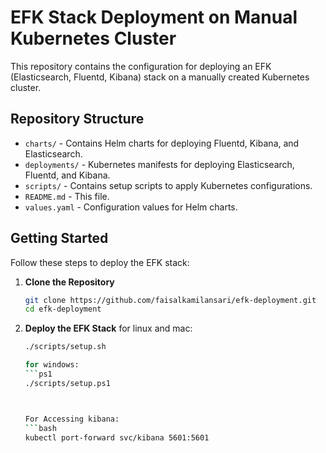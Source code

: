 # EFK Stack Deployment on Manual Kubernetes Cluster

This repository contains the configuration for deploying an EFK (Elasticsearch, Fluentd, Kibana) stack on a manually created Kubernetes cluster.

## Repository Structure

- `charts/` - Contains Helm charts for deploying Fluentd, Kibana, and Elasticsearch.
- `deployments/` - Kubernetes manifests for deploying Elasticsearch, Fluentd, and Kibana.
- `scripts/` - Contains setup scripts to apply Kubernetes configurations.
- `README.md` - This file.
- `values.yaml` - Configuration values for Helm charts.

## Getting Started

Follow these steps to deploy the EFK stack:

1. **Clone the Repository**
   ```bash
   git clone https://github.com/faisalkamilansari/efk-deployment.git
   cd efk-deployment

2. **Deploy the EFK Stack**
   for linux and mac:
   ```bash
   ./scripts/setup.sh

   for windows:
   ```ps1
   ./scripts/setup.ps1


   
   For Accessing kibana:
   ```bash
   kubectl port-forward svc/kibana 5601:5601
